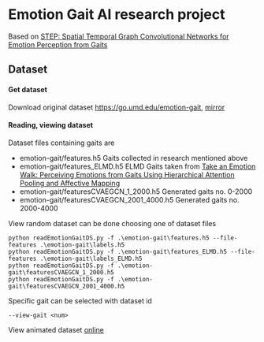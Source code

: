 # Emotion Gait AI research project
Based on [STEP: Spatial Temporal Graph Convolutional Networks for Emotion Perception from Gaits](https://arxiv.org/abs/1910.12906v1)

## Dataset

#### Get dataset
Download original dataset  <https://go.umd.edu/emotion-gait>, [mirror](http://nneimanis.id.lv/emotion-gait/emotion-gait.zip)

#### Reading, viewing dataset
Dataset files containing gaits are
- emotion-gait/features.h5 Gaits collected in research mentioned above
- emotion-gait/features_ELMD.h5 ELMD Gaits taken from [Take an Emotion Walk: Perceiving Emotions from Gaits Using Hierarchical Attention Pooling and Affective Mapping](http://arxiv.org/abs/1911.08708v2)
- emotion-gait/featuresCVAEGCN_1_2000.h5 Generated gaits no. 0-2000
- emotion-gait/featuresCVAEGCN_2001_4000.h5 Generated gaits no. 2000-4000


View random dataset can be done choosing one of dataset files

	python readEmotionGaitDS.py -f .\emotion-gait\features.h5 --file-features .\emotion-gait\labels.h5
	python readEmotionGaitDS.py -f .\emotion-gait\features_ELMD.h5 --file-features .\emotion-gait\labels_ELMD.h5
	python readEmotionGaitDS.py -f .\emotion-gait\featuresCVAEGCN_1_2000.h5
	python readEmotionGaitDS.py -f .\emotion-gait\featuresCVAEGCN_2001_4000.h5

Specific gait can be selected with dataset id

	--view-gait <num>

View animated dataset [online](http://nneimanis.id.lv/emotion-gait/index.php)
